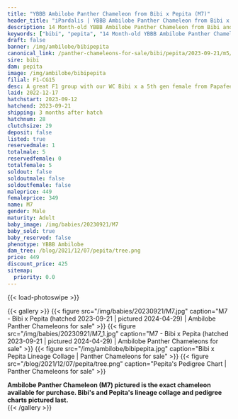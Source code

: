 ```yaml
---
title: "YBBB Ambilobe Panther Chameleon from Bibi x Pepita (M7)"
header_title: "iPardalis | YBBB Ambilobe Panther Chameleon from Bibi x Pepita | M7"
description: 14 Month-old YBBB Ambilobe Panther Chameleon from Bibi and Pepita. A great F1 group with our WC Bibi x a 5th gen female from Papafee x Coco. We've included sire and dam dendrograms if available, but you can view our Bibi or Pepita breeder pages for more information.
keywords: ["bibi", "pepita", "14 Month-old YBBB Ambilobe Panther Chameleon", "baby chameleons for sale", "buy panther chameleon", "panther for sale", "ambilobe panther chameleons for sale", "ambilobe panther chameleon for sale"]
draft: false
banner: /img/ambilobe/bibipepita
canonical_link: /panther-chameleons-for-sale/bibi/pepita/2023-09-21/m5/
sire: bibi
dam: pepita
image: /img/ambilobe/bibipepita
filial: F1-CG15
desc: A great F1 group with our WC Bibi x a 5th gen female from Papafee x Coco.
laid: 2022-12-17
hatchstart: 2023-09-12
hatchend: 2023-09-21
shipping: 3 months after hatch
hatchnum: 28
clutchsize: 29
deposit: false
listed: true
reservedmale: 1
totalmale: 5
reservedfemale: 0
totalfemale: 5
soldout: false
soldoutmale: false
soldoutfemale: false
maleprice: 449
femaleprice: 349
name: M7
gender: Male
maturity: Adult
baby_image: /img/babies/20230921/M7
baby_sold: true
baby_reserved: false
phenotype: YBBB Ambilobe
dam_tree: /blog/2021/12/07/pepita/tree.png
price: 449
discount_price: 425
sitemap: 
  priority: 0.0
---
```


{{< load-photoswipe >}}

{{< gallery >}}
  {{< figure src="/img/babies/20230921/M7.jpg" caption="M7 - Bibi x Pepita (hatched 2023-09-21 | pictured 2024-04-29) | Ambilobe Panther Chameleons for sale" >}}
  {{< figure src="/img/babies/20230921/M7_1.jpg" caption="M7 - Bibi x Pepita (hatched 2023-09-21 | pictured 2024-04-29) | Ambilobe Panther Chameleons for sale" >}}
  {{< figure src="/img/ambilobe/bibipepita.jpg" caption="Bibi x Pepita Lineage Collage | Panther Chameleons for sale" >}}
  {{< figure src="/blog/2021/12/07/pepita/tree.png" caption="Pepita's Pedigree Chart | Panther Chameleons for sale" >}}
  <figcaption itemprop="description"><strong>Ambilobe Panther Chameleon (M7) pictured is the exact chameleon available for purchase. Bibi's and Pepita's lineage collage and pedigree charts pictured last.</strong></figcaption>
{{< /gallery >}}
